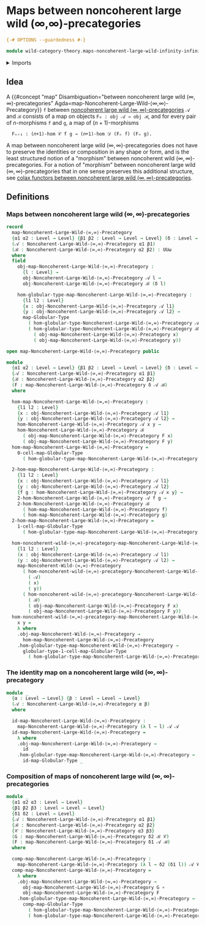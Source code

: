 # Maps between noncoherent large wild (∞,∞)-precategories

```agda
{-# OPTIONS --guardedness #-}

module wild-category-theory.maps-noncoherent-large-wild-infinity-infinity-precategories where
```

<details><summary>Imports</summary>

```agda
open import foundation.dependent-pair-types
open import foundation.function-types
open import foundation.identity-types
open import foundation.universe-levels

open import structured-types.globular-types
open import structured-types.large-globular-types
open import structured-types.maps-globular-types
open import structured-types.maps-large-globular-types

open import wild-category-theory.maps-noncoherent-wild-infinity-infinity-precategories
open import wild-category-theory.noncoherent-large-wild-infinity-infinity-precategories
open import wild-category-theory.noncoherent-wild-infinity-infinity-precategories
```

</details>

## Idea

A
{{#concept "map" Disambiguation="between noncoherent large wild $(∞,∞)$-precategories" Agda=map-Noncoherent-Large-Wild-⟨∞,∞⟩-Precategory}}
`f` between
[noncoherent large wild $(∞,∞)$-precategories](wild-category-theory.noncoherent-large-wild-infinity-infinity-precategories.md)
`𝒜` and `ℬ` consists of a map on objects `F₀ : obj 𝒜 → obj ℬ`, and for every
pair of $n$-morphisms `f` and `g`, a map of $(n+1)$-morphisms

```text
  Fₙ₊₁ : (𝑛+1)-hom 𝒞 f g → (𝑛+1)-hom 𝒟 (Fₙ f) (Fₙ g).
```

A map between noncoherent large wild $(∞,∞)$-precategories does not have to
preserve the identities or composition in any shape or form, and is the least
structured notion of a "morphism" between noncoherent wild
$(∞,∞)$-precategories. For a notion of "morphism" between noncoherent large wild
$(∞,∞)$-precategories that in one sense preserves this additional structure, see
[colax functors between noncoherent large wild $(∞,∞)$-precategories](wild-category-theory.colax-functors-noncoherent-large-wild-infinity-infinity-precategories.md).

## Definitions

### Maps between noncoherent large wild $(∞,∞)$-precategories

```agda
record
  map-Noncoherent-Large-Wild-⟨∞,∞⟩-Precategory
  {α1 α2 : Level → Level} {β1 β2 : Level → Level → Level} (δ : Level → Level)
  (𝒜 : Noncoherent-Large-Wild-⟨∞,∞⟩-Precategory α1 β1)
  (ℬ : Noncoherent-Large-Wild-⟨∞,∞⟩-Precategory α2 β2) : UUω
  where
  field
    obj-map-Noncoherent-Large-Wild-⟨∞,∞⟩-Precategory :
      {l : Level} →
      obj-Noncoherent-Large-Wild-⟨∞,∞⟩-Precategory 𝒜 l →
      obj-Noncoherent-Large-Wild-⟨∞,∞⟩-Precategory ℬ (δ l)

    hom-globular-type-map-Noncoherent-Large-Wild-⟨∞,∞⟩-Precategory :
      {l1 l2 : Level}
      {x : obj-Noncoherent-Large-Wild-⟨∞,∞⟩-Precategory 𝒜 l1}
      {y : obj-Noncoherent-Large-Wild-⟨∞,∞⟩-Precategory 𝒜 l2} →
      map-Globular-Type
        ( hom-globular-type-Noncoherent-Large-Wild-⟨∞,∞⟩-Precategory 𝒜 x y)
        ( hom-globular-type-Noncoherent-Large-Wild-⟨∞,∞⟩-Precategory ℬ
          ( obj-map-Noncoherent-Large-Wild-⟨∞,∞⟩-Precategory x)
          ( obj-map-Noncoherent-Large-Wild-⟨∞,∞⟩-Precategory y))

open map-Noncoherent-Large-Wild-⟨∞,∞⟩-Precategory public

module _
  {α1 α2 : Level → Level} {β1 β2 : Level → Level → Level} {δ : Level → Level}
  {𝒜 : Noncoherent-Large-Wild-⟨∞,∞⟩-Precategory α1 β1}
  {ℬ : Noncoherent-Large-Wild-⟨∞,∞⟩-Precategory α2 β2}
  (F : map-Noncoherent-Large-Wild-⟨∞,∞⟩-Precategory δ 𝒜 ℬ)
  where

  hom-map-Noncoherent-Large-Wild-⟨∞,∞⟩-Precategory :
    {l1 l2 : Level}
    {x : obj-Noncoherent-Large-Wild-⟨∞,∞⟩-Precategory 𝒜 l1}
    {y : obj-Noncoherent-Large-Wild-⟨∞,∞⟩-Precategory 𝒜 l2} →
    hom-Noncoherent-Large-Wild-⟨∞,∞⟩-Precategory 𝒜 x y →
    hom-Noncoherent-Large-Wild-⟨∞,∞⟩-Precategory ℬ
      ( obj-map-Noncoherent-Large-Wild-⟨∞,∞⟩-Precategory F x)
      ( obj-map-Noncoherent-Large-Wild-⟨∞,∞⟩-Precategory F y)
  hom-map-Noncoherent-Large-Wild-⟨∞,∞⟩-Precategory =
    0-cell-map-Globular-Type
      ( hom-globular-type-map-Noncoherent-Large-Wild-⟨∞,∞⟩-Precategory F)

  2-hom-map-Noncoherent-Large-Wild-⟨∞,∞⟩-Precategory :
    {l1 l2 : Level}
    {x : obj-Noncoherent-Large-Wild-⟨∞,∞⟩-Precategory 𝒜 l1}
    {y : obj-Noncoherent-Large-Wild-⟨∞,∞⟩-Precategory 𝒜 l2}
    {f g : hom-Noncoherent-Large-Wild-⟨∞,∞⟩-Precategory 𝒜 x y} →
    2-hom-Noncoherent-Large-Wild-⟨∞,∞⟩-Precategory 𝒜 f g →
    2-hom-Noncoherent-Large-Wild-⟨∞,∞⟩-Precategory ℬ
      ( hom-map-Noncoherent-Large-Wild-⟨∞,∞⟩-Precategory f)
      ( hom-map-Noncoherent-Large-Wild-⟨∞,∞⟩-Precategory g)
  2-hom-map-Noncoherent-Large-Wild-⟨∞,∞⟩-Precategory =
    1-cell-map-Globular-Type
      ( hom-globular-type-map-Noncoherent-Large-Wild-⟨∞,∞⟩-Precategory F)

  hom-noncoherent-wild-⟨∞,∞⟩-precategory-map-Noncoherent-Large-Wild-⟨∞,∞⟩-Precategory :
    {l1 l2 : Level}
    (x : obj-Noncoherent-Large-Wild-⟨∞,∞⟩-Precategory 𝒜 l1)
    (y : obj-Noncoherent-Large-Wild-⟨∞,∞⟩-Precategory 𝒜 l2) →
    map-Noncoherent-Wild-⟨∞,∞⟩-Precategory
      ( hom-noncoherent-wild-⟨∞,∞⟩-precategory-Noncoherent-Large-Wild-⟨∞,∞⟩-Precategory
        ( 𝒜)
        ( x)
        ( y))
      ( hom-noncoherent-wild-⟨∞,∞⟩-precategory-Noncoherent-Large-Wild-⟨∞,∞⟩-Precategory
        ( ℬ)
        ( obj-map-Noncoherent-Large-Wild-⟨∞,∞⟩-Precategory F x)
        ( obj-map-Noncoherent-Large-Wild-⟨∞,∞⟩-Precategory F y))
  hom-noncoherent-wild-⟨∞,∞⟩-precategory-map-Noncoherent-Large-Wild-⟨∞,∞⟩-Precategory
    x y =
    λ where
    .obj-map-Noncoherent-Wild-⟨∞,∞⟩-Precategory →
      hom-map-Noncoherent-Large-Wild-⟨∞,∞⟩-Precategory
    .hom-globular-type-map-Noncoherent-Wild-⟨∞,∞⟩-Precategory →
      globular-type-1-cell-map-Globular-Type
        ( hom-globular-type-map-Noncoherent-Large-Wild-⟨∞,∞⟩-Precategory F)
```

### The identity map on a noncoherent large wild $(∞,∞)$-precategory

```agda
module _
  {α : Level → Level} {β : Level → Level → Level}
  (𝒜 : Noncoherent-Large-Wild-⟨∞,∞⟩-Precategory α β)
  where

  id-map-Noncoherent-Large-Wild-⟨∞,∞⟩-Precategory :
    map-Noncoherent-Large-Wild-⟨∞,∞⟩-Precategory (λ l → l) 𝒜 𝒜
  id-map-Noncoherent-Large-Wild-⟨∞,∞⟩-Precategory =
    λ where
    .obj-map-Noncoherent-Large-Wild-⟨∞,∞⟩-Precategory →
      id
    .hom-globular-type-map-Noncoherent-Large-Wild-⟨∞,∞⟩-Precategory →
      id-map-Globular-Type _
```

### Composition of maps of noncoherent large wild $(∞,∞)$-precategories

```agda
module _
  {α1 α2 α3 : Level → Level}
  {β1 β2 β3 : Level → Level → Level}
  {δ1 δ2 : Level → Level}
  {𝒜 : Noncoherent-Large-Wild-⟨∞,∞⟩-Precategory α1 β1}
  {ℬ : Noncoherent-Large-Wild-⟨∞,∞⟩-Precategory α2 β2}
  {𝒞 : Noncoherent-Large-Wild-⟨∞,∞⟩-Precategory α3 β3}
  (G : map-Noncoherent-Large-Wild-⟨∞,∞⟩-Precategory δ2 ℬ 𝒞)
  (F : map-Noncoherent-Large-Wild-⟨∞,∞⟩-Precategory δ1 𝒜 ℬ)
  where

  comp-map-Noncoherent-Large-Wild-⟨∞,∞⟩-Precategory :
    map-Noncoherent-Large-Wild-⟨∞,∞⟩-Precategory (λ l → δ2 (δ1 l)) 𝒜 𝒞
  comp-map-Noncoherent-Large-Wild-⟨∞,∞⟩-Precategory =
    λ where
    .obj-map-Noncoherent-Large-Wild-⟨∞,∞⟩-Precategory →
      obj-map-Noncoherent-Large-Wild-⟨∞,∞⟩-Precategory G ∘
      obj-map-Noncoherent-Large-Wild-⟨∞,∞⟩-Precategory F
    .hom-globular-type-map-Noncoherent-Large-Wild-⟨∞,∞⟩-Precategory →
      comp-map-Globular-Type
        ( hom-globular-type-map-Noncoherent-Large-Wild-⟨∞,∞⟩-Precategory G)
        ( hom-globular-type-map-Noncoherent-Large-Wild-⟨∞,∞⟩-Precategory F)
```
